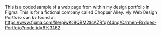 This is a coded sample of a web page from within my design portfolio in Figma. This is for a fictional company called Chopper Alley.
My Web Design Portfolio can be found at:
https://www.figma.com/file/piwKo8QBM29cAZRfqV4dnq/Carmen-Bridges-Portfolio?node-id=8%3A62
